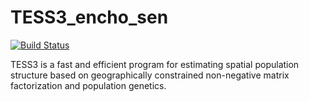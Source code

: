 # TESS3_encho_sen
[![Build Status](https://travis-ci.org/BioShock38/TESS3_encho_sen.svg?branch=master)](https://travis-ci.org/BioShock38/TESS3_encho_sen)

TESS3 is a fast and efficient program for estimating spatial population structure based on geographically constrained non-negative matrix factorization and population genetics.
